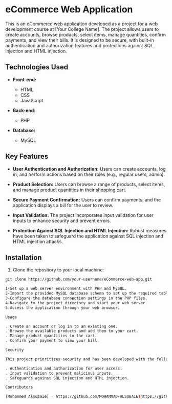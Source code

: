 # eCommerce Web Application

This is an eCommerce web application developed as a project for a web development course at [Your College Name]. The project allows users to create accounts, browse products, select items, manage quantities, confirm payments, and view their bills. It is designed to be secure, with built-in authentication and authorization features and protections against SQL injection and HTML injection.

## Technologies Used

- **Front-end:**
  - HTML
  - CSS
  - JavaScript

- **Back-end:**
  - PHP

- **Database:**
  - MySQL

## Key Features

- **User Authentication and Authorization:** Users can create accounts, log in, and perform actions based on their roles (e.g., regular users, admin).

- **Product Selection:** Users can browse a range of products, select items, and manage product quantities in their shopping cart.

- **Secure Payment Confirmation:** Users can confirm payments, and the application displays a bill for the user to review.

- **Input Validation:** The project incorporates input validation for user inputs to enhance security and prevent errors.

- **Protection Against SQL Injection and HTML Injection:** Robust measures have been taken to safeguard the application against SQL injection and HTML injection attacks.

## Installation

1. Clone the repository to your local machine:

```bash
git clone https://github.com/your-username/eCommerce-web-app.git

1-Set up a web server environment with PHP and MySQL.
2-Import the provided MySQL database schema to set up the required tables.
3-Configure the database connection settings in the PHP files.
4-Navigate to the project directory and start your web server.
5-Access the application through your web browser.

Usage

. Create an account or log in to an existing one.
. Browse the available products and add them to your cart.
. Manage product quantities in the cart.
. Confirm your payment to view your bill.

Security

This project prioritizes security and has been developed with the following security features:

. Authentication and authorization for user access.
. Input validation to prevent malicious inputs.
. Safeguards against SQL injection and HTML injection.

Contributors

[Mohammed Alsubaie] - https://github.com/MOHAMMAD-ALSUBAIE)https://github.com/MOHAMMAD-ALSUBAIE
